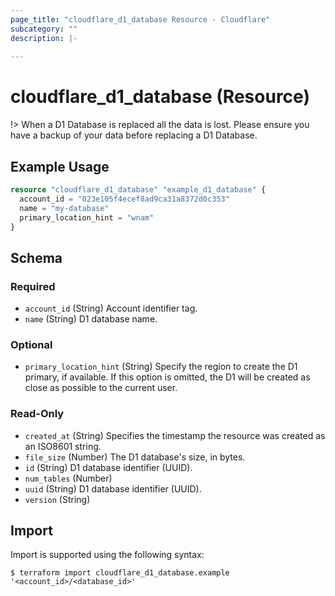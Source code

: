 ```yaml
---
page_title: "cloudflare_d1_database Resource - Cloudflare"
subcategory: ""
description: |-
  
---
```


# cloudflare_d1_database (Resource)



!> When a D1 Database is replaced all the data is lost. Please ensure you have a
   backup of your data before replacing a D1 Database.


## Example Usage

```terraform
resource "cloudflare_d1_database" "example_d1_database" {
  account_id = "023e105f4ecef8ad9ca31a8372d0c353"
  name = "my-database"
  primary_location_hint = "wnam"
}
```
<!-- schema generated by tfplugindocs -->
## Schema

### Required

- `account_id` (String) Account identifier tag.
- `name` (String) D1 database name.

### Optional

- `primary_location_hint` (String) Specify the region to create the D1 primary, if available. If this option is omitted, the D1 will be created as close as possible to the current user.

### Read-Only

- `created_at` (String) Specifies the timestamp the resource was created as an ISO8601 string.
- `file_size` (Number) The D1 database's size, in bytes.
- `id` (String) D1 database identifier (UUID).
- `num_tables` (Number)
- `uuid` (String) D1 database identifier (UUID).
- `version` (String)

## Import


Import is supported using the following syntax:

```shell
$ terraform import cloudflare_d1_database.example '<account_id>/<database_id>'
```
